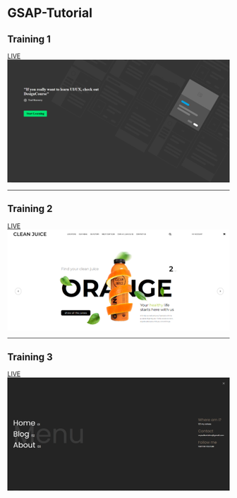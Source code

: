 # GSAP-Tutorial

<h2>Training 1</h2>
<a href="https://gsap-training-1.netlify.app/" target="_blank">LIVE</a>
<img src="readme-1.png">
<hr>
<h2>Training 2</h2>
<a href="https://gsap-training-2.netlify.app/" target="_blank">LIVE</a>
<img src="readme-2.png">
<hr>
<h2>Training 3</h2>
<a href="https://gsap-training-3.netlify.app/" target="_blank">LIVE</a>
<img src="readme-3.png">
